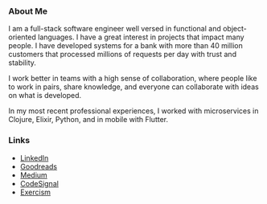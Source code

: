 ### About Me

I am a full-stack software engineer well versed in functional and object-oriented languages. I have a great interest in projects that impact many people. I have developed systems for a bank with more than 40 million customers that processed millions of requests per day with trust and stability.

I work better in teams with a high sense of collaboration, where people like to work in pairs, share knowledge, and everyone can collaborate with ideas on what is developed.

In my most recent professional experiences, I worked with microservices in Clojure, Elixir, Python, and in mobile with Flutter.

### Links

 - [LinkedIn](https://www.linkedin.com/in/allanbrados/)
 - [Goodreads](https://www.goodreads.com/allmonty)
 - [Medium](https://medium.com/@allmonty)
 - [CodeSignal](https://app.codesignal.com/profile/allanbrados)
 - [Exercism](https://exercism.org/profiles/allmonty)


<!-- <style>
    .test {
        content: url("./test.svg");
    }
    .test:hover {
        content: url("./test.svg#hover");
    }
    .test:active {
        content: url("./test.svg#active");
    }
</style>

<img src="./test.svg" class="test" width="auto" height="auto"> -->
